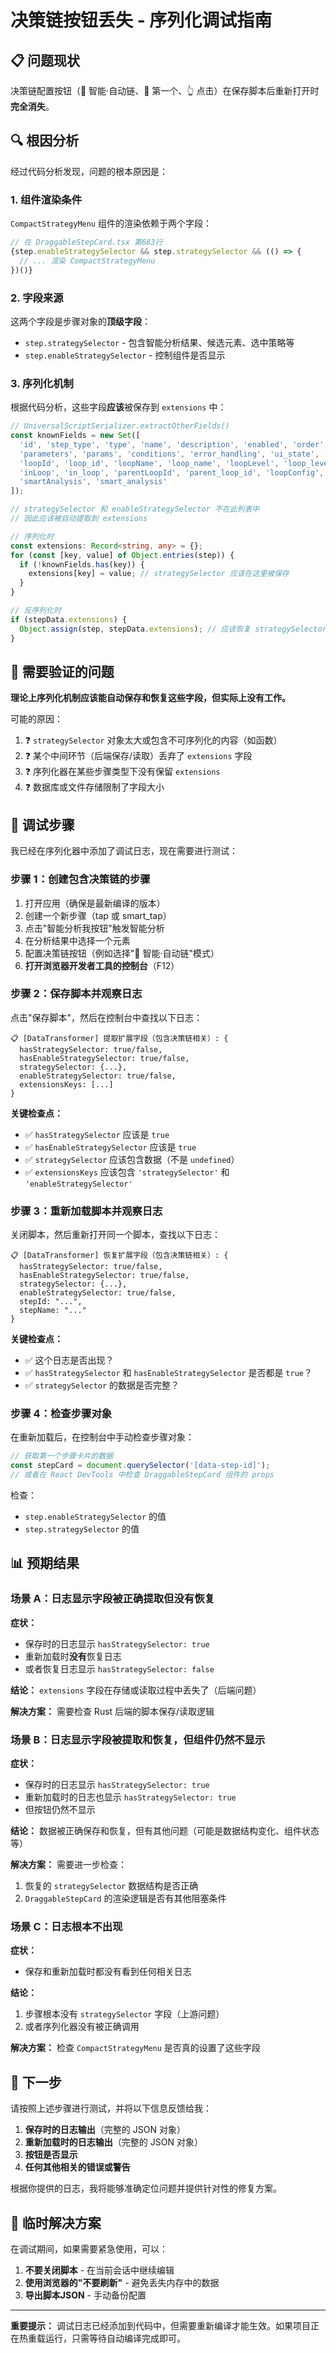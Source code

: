 # 决策链按钮丢失 - 序列化调试指南

## 📋 问题现状

决策链配置按钮（🧠 智能·自动链、🎯 第一个、👆 点击）在保存脚本后重新打开时**完全消失**。

## 🔍 根因分析

经过代码分析发现，问题的根本原因是：

### 1. **组件渲染条件**
`CompactStrategyMenu` 组件的渲染依赖于两个字段：

```typescript
// 在 DraggableStepCard.tsx 第683行
{step.enableStrategySelector && step.strategySelector && (() => {
  // ... 渲染 CompactStrategyMenu
})()}
```

### 2. **字段来源**
这两个字段是步骤对象的**顶级字段**：
- `step.strategySelector` - 包含智能分析结果、候选元素、选中策略等
- `step.enableStrategySelector` - 控制组件是否显示

### 3. **序列化机制**
根据代码分析，这些字段**应该**被保存到 `extensions` 中：

```typescript
// UniversalScriptSerializer.extractOtherFields()
const knownFields = new Set([
  'id', 'step_type', 'type', 'name', 'description', 'enabled', 'order', 'status',
  'parameters', 'params', 'conditions', 'error_handling', 'ui_state',
  'loopId', 'loop_id', 'loopName', 'loop_name', 'loopLevel', 'loop_level',
  'inLoop', 'in_loop', 'parentLoopId', 'parent_loop_id', 'loopConfig', 'loop_config',
  'smartAnalysis', 'smart_analysis'
]);

// strategySelector 和 enableStrategySelector 不在此列表中
// 因此应该被自动提取到 extensions
```

```typescript
// 序列化时
const extensions: Record<string, any> = {};
for (const [key, value] of Object.entries(step)) {
  if (!knownFields.has(key)) {
    extensions[key] = value; // strategySelector 应该在这里被保存
  }
}
```

```typescript
// 反序列化时
if (stepData.extensions) {
  Object.assign(step, stepData.extensions); // 应该恢复 strategySelector
}
```

## 🐛 需要验证的问题

**理论上序列化机制应该能自动保存和恢复这些字段，但实际上没有工作。**

可能的原因：
1. ❓ `strategySelector` 对象太大或包含不可序列化的内容（如函数）
2. ❓ 某个中间环节（后端保存/读取）丢弃了 `extensions` 字段
3. ❓ 序列化器在某些步骤类型下没有保留 `extensions`
4. ❓ 数据库或文件存储限制了字段大小

## 🔬 调试步骤

我已经在序列化器中添加了调试日志，现在需要进行测试：

### 步骤 1：创建包含决策链的步骤

1. 打开应用（确保是最新编译的版本）
2. 创建一个新步骤（tap 或 smart_tap）
3. 点击"智能分析我按钮"触发智能分析
4. 在分析结果中选择一个元素
5. 配置决策链按钮（例如选择"🧠 智能·自动链"模式）
6. **打开浏览器开发者工具的控制台**（F12）

### 步骤 2：保存脚本并观察日志

点击"保存脚本"，然后在控制台中查找以下日志：

```
📋 [DataTransformer] 提取扩展字段（包含决策链相关）: {
  hasStrategySelector: true/false,
  hasEnableStrategySelector: true/false,
  strategySelector: {...},
  enableStrategySelector: true/false,
  extensionsKeys: [...]
}
```

**关键检查点：**
- ✅ `hasStrategySelector` 应该是 `true`
- ✅ `hasEnableStrategySelector` 应该是 `true`
- ✅ `strategySelector` 应该包含数据（不是 `undefined`）
- ✅ `extensionsKeys` 应该包含 `'strategySelector'` 和 `'enableStrategySelector'`

### 步骤 3：重新加载脚本并观察日志

关闭脚本，然后重新打开同一个脚本，查找以下日志：

```
📋 [DataTransformer] 恢复扩展字段（包含决策链相关）: {
  hasStrategySelector: true/false,
  hasEnableStrategySelector: true/false,
  strategySelector: {...},
  enableStrategySelector: true/false,
  stepId: "...",
  stepName: "..."
}
```

**关键检查点：**
- ✅ 这个日志是否出现？
- ✅ `hasStrategySelector` 和 `hasEnableStrategySelector` 是否都是 `true`？
- ✅ `strategySelector` 的数据是否完整？

### 步骤 4：检查步骤对象

在重新加载后，在控制台中手动检查步骤对象：

```javascript
// 获取第一个步骤卡片的数据
const stepCard = document.querySelector('[data-step-id]');
// 或者在 React DevTools 中检查 DraggableStepCard 组件的 props
```

检查：
- `step.enableStrategySelector` 的值
- `step.strategySelector` 的值

## 📊 预期结果

### 场景 A：日志显示字段被正确提取但没有恢复

**症状：**
- 保存时的日志显示 `hasStrategySelector: true`
- 重新加载时**没有**恢复日志
- 或者恢复日志显示 `hasStrategySelector: false`

**结论：** `extensions` 字段在存储或读取过程中丢失了（后端问题）

**解决方案：** 需要检查 Rust 后端的脚本保存/读取逻辑

### 场景 B：日志显示字段被提取和恢复，但组件仍然不显示

**症状：**
- 保存时的日志显示 `hasStrategySelector: true`
- 重新加载时的日志也显示 `hasStrategySelector: true`
- 但按钮仍然不显示

**结论：** 数据被正确保存和恢复，但有其他问题（可能是数据结构变化、组件状态等）

**解决方案：** 需要进一步检查：
1. 恢复的 `strategySelector` 数据结构是否正确
2. `DraggableStepCard` 的渲染逻辑是否有其他阻塞条件

### 场景 C：日志根本不出现

**症状：**
- 保存和重新加载时都没有看到任何相关日志

**结论：** 
1. 步骤根本没有 `strategySelector` 字段（上游问题）
2. 或者序列化器没有被正确调用

**解决方案：** 检查 `CompactStrategyMenu` 是否真的设置了这些字段

## 🎯 下一步

请按照上述步骤进行测试，并将以下信息反馈给我：

1. **保存时的日志输出**（完整的 JSON 对象）
2. **重新加载时的日志输出**（完整的 JSON 对象）
3. **按钮是否显示**
4. **任何其他相关的错误或警告**

根据你提供的日志，我将能够准确定位问题并提供针对性的修复方案。

## 🔧 临时解决方案

在调试期间，如果需要紧急使用，可以：

1. **不要关闭脚本** - 在当前会话中继续编辑
2. **使用浏览器的"不要刷新"** - 避免丢失内存中的数据
3. **导出脚本JSON** - 手动备份配置

---

**重要提示：** 调试日志已经添加到代码中，但需要重新编译才能生效。如果项目正在热重载运行，只需等待自动编译完成即可。
